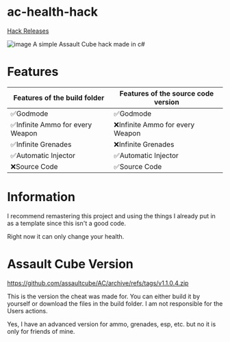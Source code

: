 # ac-health-hack
[Hack Releases](https://github.com/itssnee/ac-health-hack/releases)

![image]([https://media.discordapp.net/attachments/1021828286541733978/1056918487144075395/image.png?width=1053&height=631](https://media.discordapp.net/attachments/1021828286541733978/1058488472479989820/image.png?width=876&height=465))
A simple Assault Cube hack made in c#

# Features
| Features of the build folder    | Features of the source code version |
|---------------------------------|-------------------------------------|
| ✅Godmode                        | ✅Godmode                            |
| ✅Infinite Ammo for every Weapon | ❌Infinite Ammo for every Weapon     |
| ✅Infinite Grenades              | ❌Infinite Grenades                  |
| ✅Automatic Injector             | ✅Automatic Injector                 |
| ❌Source Code                    | ✅Source Code                        |

# Information
I recommend remastering this project and using the things I already put in as a template since this isn't a good code.

Right now it can only change your health.

# Assault Cube Version
https://github.com/assaultcube/AC/archive/refs/tags/v1.1.0.4.zip

This is the version the cheat was made for.
You can either build it by yourself or download the files in the build folder.
I am not responsible for the Users actions.

Yes, I have an advanced version for ammo, grenades, esp, etc. but no it is only for friends of mine.
